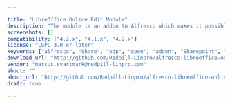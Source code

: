 ```yaml
---

title: "LibreOffice Online Edit Module"
description: "The module is an addon to Alfresco which makes it possible to edit documents online in LibreOffice over CMIS from the browser. This allows for a seamless integration of the open source document suite LibreOffice with Alfresco, making it easy to adopt an open source alternative for document management in your organization. The integration module works with LibreOffice 4.x and later on Windows, MacOSX and Linux with using standard web browser such as Firefox, Google Chrome or Internet Explorer. The integration module uses Java Applet technology and will require that the web browser is allowed to run signed Java Applets. For more information on the module please visit the project home page or the Redpill Linpro AB web site."
screenshots: []
compatibility: ["4.2.x", "4.1.x", "4.2.x"]
license: "LGPL-3.0-or-later"
keywords: ["alfresco", "Share", "odp", "open", "addon", "Sharepoint", "odf", "plugin", "community", "format", "odt", "ods", "management", "document", "Integration", "libreoffice", "CMIS"]
download_url: "http://github.com/Redpill-Linpro/alfresco-libreoffice-online-edit"
vendor: "marcus.svartmark@redpill-linpro.com"
about: ""
about_url: "http://github.com/Redpill-Linpro/alfresco-libreoffice-online-edit"
draft: true

---
```

